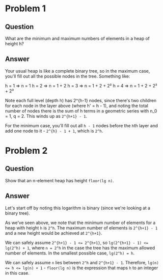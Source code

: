 # Problem 1
## Question
What are the minimum and maximum numbers of elements in a heap of height h?

## Answer
Your usual heap is like a complete binary tree, so in the maximum case, you'll fill out all the possible nodes in the tree. Something like:

h = 1 => n = 1
h = 2 => n = 1 + 2
h = 3 => n = 1 + 2 + 2²
h = 4 => n = 1 + 2 + 2² + 2³

Note each full level (depth h) has 2^{h-1} nodes, since there's two children for each node in the layer above (where h' = h - 1), and noting the total number of nodes there is the sum of h terms in a geometric series with n_0 = 1, q = 2. This winds up as `2^{h+1} - 1`. 

For the minimum case, you'll fill out all `h - 1` nodes before the `h`th layer and add one node to it - `2^{h} - 1 + 1`, which is `2^h`.

# Problem 2
## Question
Show that an n-element heap has height `floor(lg n)`.

## Answer
Let's start off by noting this logarithm is binary (since we're looking at a binary tree).

As we've seen above, we note that the minimum number of elements for a heap with height `h` is `2^h`. The maximum number of elements is `2^{h+1} - 1` and a new height would be achieved at `2^{h+1}`.

We can safely assume `2^{h+1} - 1 <= 2^{h+1}`, so `lg(2^{h+1} - 1) <= lg(2^h) + 1`, where `n = 2^h` in the case the tree has the maximum allowed number of elements.
In the smallest possible case, `lg(2^h) = h`.

We can safely assume `n` lies between `2^h` and `2^{h+1} - 1`. Therefore, `lg(n) <= h <= lg(n) + 1` - `floor(lg n)` is the expression that maps `h` to an integer in this case.